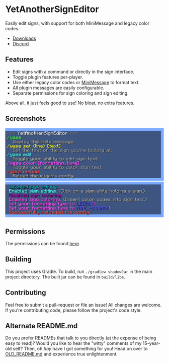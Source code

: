 # YetAnotherSignEditor
Easily edit signs, with support for both MiniMessage and legacy color codes.

* [Downloads](https://github.com/TehBrian/YetAnotherSignEditor/releases)
* [Discord](https://chat.tehbrian.xyz)

## Features

- Edit signs with a command or directly in the sign interface.
- Toggle plugin features per-player.
- Use either legacy color codes or [MiniMessage][MiniMessage] to format text.
- All plugin messages are easily configurable.
- Separate permissions for sign coloring and sign editing.

Above all, it just feels good to use! No bloat, no extra features.

[MiniMessage]: https://docs.adventure.kyori.net/minimessage.html

## Screenshots
![Help Menu](https://raw.githubusercontent.com/TehBrian/YetAnotherSignEditor/master/images/help-menu.png)
![Commands](https://raw.githubusercontent.com/TehBrian/YetAnotherSignEditor/master/images/commands.png)

## Permissions
The permissions can be found [here][plugin.yml].

[plugin.yml]: https://github.com/TehBrian/YetAnotherSignEditor/blob/master/src/main/resources/plugin.yml

## Building
This project uses Gradle. To build, run `./gradlew shadowJar` in the main
project directory. The built jar can be found in `build/libs`.

## Contributing
Feel free to submit a pull-request or file an issue! All changes are welcome. If
you're contributing code, please follow the project's code style.

## Alternate README.md
Do you prefer READMEs that talk to you directly (at the expense of being easy to
read)? Would you like to hear the "witty" comments of my 15-year-old self? Then,
oh *boy* have I got something for you! Head on over
to [OLD_README.md](OLD_README.md) and experience true enlightenment.
